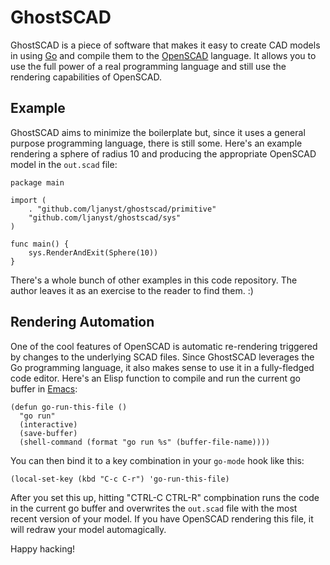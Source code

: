 
GhostSCAD
=========

GhostSCAD is a piece of software that makes it easy to create CAD models in
using [Go][golang] and compile them to the [OpenSCAD][openscad] language. It
allows you to use the full power of a real programming language and still use
the rendering capabilities of OpenSCAD.

Example
-------

GhostSCAD aims to minimize the boilerplate but, since it uses a general purpose
programming language, there is still some. Here's an example rendering a sphere
of radius 10 and producing the appropriate OpenSCAD model in the `out.scad`
file:

```golang
package main

import (
	. "github.com/ljanyst/ghostscad/primitive"
	"github.com/ljanyst/ghostscad/sys"
)

func main() {
	sys.RenderAndExit(Sphere(10))
}
```

There's a whole bunch of other examples in this code repository. The author
leaves it as an exercise to the reader to find them. :)

Rendering Automation
--------------------

One of the cool features of OpenSCAD is automatic re-rendering triggered by
changes to the underlying SCAD files. Since GhostSCAD leverages the Go
programming language, it also makes sense to use it in a fully-fledged code
editor. Here's an Elisp function to compile and run the current go buffer in
[Emacs][emacs]:

```elisp
(defun go-run-this-file ()
  "go run"
  (interactive)
  (save-buffer)
  (shell-command (format "go run %s" (buffer-file-name))))
```

You can then bind it to a key combination in your `go-mode` hook like this:

```elisp
(local-set-key (kbd "C-c C-r") 'go-run-this-file)
```

After you set this up, hitting "CTRL-C CTRL-R" compbination runs the code in the
current go buffer and overwrites the `out.scad` file with the most recent
version of your model. If you have OpenSCAD rendering this file, it will redraw
your model automagically.

Happy hacking!

[golang]: https://golang.org/
[openscad]: https://openscad.org/
[emacs]: https://www.gnu.org/software/emacs/
